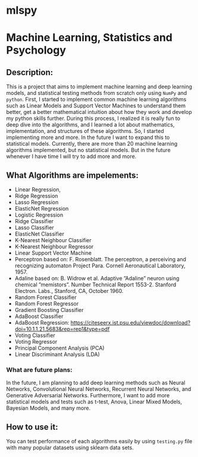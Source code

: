 # mlspy

# Machine Learning, Statistics and Psychology

## Description:

This is a project that aims to implement machine learning and deep learning models, and statistical testing methods from scratch only using `NumPy` and `python`. First, I started to implement common machine learning algorithms such as Linear Models and Support Vector Machines to understand them better, get a better mathematical intuition about how they work and develop my python skills further. During this process, I realized it is really fun to deep dive into the algorithms, and I learned a lot about mathematics, implementation, and structures of these algorithms. So, I started implementing more and more. In the future I want to expand this to statistical models. Currently, there are more than 20 machine learning algorithms implemented, but no statistical models. But in the future whenever I have time I will try to add more and more. 

## What Algorithms are impelements:

- Linear Regression,
- Ridge Regression
- Lasso Regression 
- ElasticNet Regression
- Logistic Regression
- Ridge Classifier
- Lasso Classifier
- ElasticNet Classifier
- K-Nearest Neighbour Classifier
- K-Nearest Neighbour Regressor
- Linear Support Vector Machine
- Perceptron based on: F. Rosenblatt. The perceptron, a perceiving and recognizing automaton Project Para. Cornell Aeronautical Laboratory, 1957.
- Adaline based on: B. Widrow et al. Adaptive ”Adaline” neuron using chemical ”memistors”. Number Technical Report 1553-2. Stanford Electron. Labs., Stanford, CA, October 1960.
- Random Forest Classifier
- Random Forest Regressor
- Gradient Boosting Classifier
- AdaBoost Classifier
- AdaBoost Regression: https://citeseerx.ist.psu.edu/viewdoc/download?doi=10.1.1.21.5683&rep=rep1&type=pdf
- Voting Classifier
- Voting Regressor
- Principal Component Analysis (PCA)
- Linear Discriminant Analysis (LDA)


### What are future plans:

In the future, I am planning to add deep learning methods such as Neural Networks, Convolutional Neural Networks, Recurrent Neural Networks, and Generative Adversarial Networks. Furthermore, I want to add more statistical models and tests such as t-test, Anova, Linear Mixed Models, Bayesian Models, and many more. 

## How to use it:

You can test performance of each algorithms easily by using `testing.py` file with many popular datasets using sklearn data sets.
